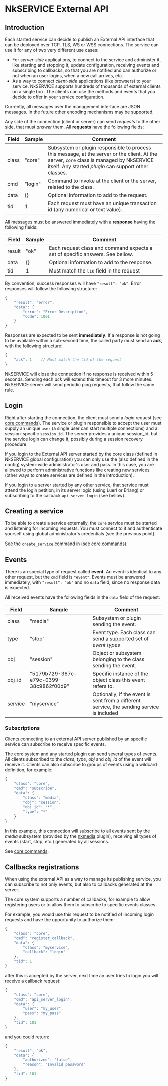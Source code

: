 # NkSERVICE External API

## Introduction

Each started service can decide to publish an External API interface that can be deployed over TCP, TLS, WS or WSS connections. The service can use it for any of two very different use cases:

* For _server-side_ applications, to connect to the service and administer it, like starting and stopping it, update configuration, receiving events and subscribing to callbacks, so that you are notified and can authorize or not when an user logins, when a new call arrives, etc.
* As a way to connect _client-side_ applications (like browsers) to your service. NkSERVICE supports hundreds of thousands of external clients on a single box. The clients can use the methods and events that you decide to offer in your service configuration.

Currently, all messages over the management interface are JSON messages. In the future other encoding mechanisms may be supported.

Any side of the connection (client or server) can send _requests_ to the other side, that must _answer_ them. All **requests** have the following fields:


Field|Sample|Comment
---|---|---
class|"core"|Subsystem or plugin responsible to process this message, at the server or the client. At the server, `core` class is managed by NkSERVICE itself. Any started _plugin_ can support other classes.
cmd|"login"|Command to invoke at the client or the server, related to the class. 
data|{}|Optional information to add to the request.
tid|1|Each request must have an unique transaction id (any numerical or text value).

All messages must be answered immediately with a **response** having the following fields:

Field|Sample|Comment
---|---|---
result|"ok"|Each request class and command expects a set of specific answers. See bellow.
data|{}|Optional information to add to the response.
tid|1|Must match the `tid` field in the request

By convention, success responses will have `"result": "ok"`. Error responses will follow the following structure:

```js
{
	"result": "error",
	"data": {
		"error": "Error Description",
		"code": 1001	
	}
}
```

Responses are expected to be sent **immediately**. If a response is not going to be available within a sub-second time, the called party must send an **ack**, with the following structure:

```js
{
	"ack": 1	// Must match the tid of the request
}
```

NkSERVICE will close the connection if no response is received within 5 seconds. Sending each _ack_ will extend this timeout for 3 more minutes. NkSERVICE server will send periodic ping requests, that follow the same rule.


## Login

Right after starting the connection, the client must send a _login_ request (see [core commands](doc/api_commands.md)). The service or plugin responsible to accept the user must supply an unique `user` (a single user can start multiple connections) and a session-specific `session_id`. The server provides a unique session_id, but the service login can change it, possibly during a session recovery procedure.

If you login to the External API server started by the core class (defined in NkSERVICE global configuration) you can only use the (also defined in the config) system-wide administrator's user and pass. In this case, you are allowed to perform administrative functions like creating new services (other ways to create services are defined in the introduction).

If you login to a server started by any other service, that service must attend the login petition, in its server logic (using Luerl or Erlang) or subscribing to the callback `api_server_login` (see bellow).


## Creating a service

To be able to create a service externally, the `core` service must be started and listening for incoming requests. You must connect to it and authenticate yourself using global administrator's credentials (see the previous point).

See the `create_service` command in (see [core commands](doc/api_commands.md)).


## Events

There is an special type of request called **event**. An event is identical to any other request, but the `cmd` field is `"event"`. Events must be answered immediately, with `"result": "ok"` and no `data` field, since no response data is expected.

All received events have the following fields in the `data` field of the request:

Field|Sample|Comment
---|---|---
class|"media"|Subsystem or plugin sending the event.
type|"stop"|Event type. Each class can send a supported set of _event types_
obj|"session"|Object or subsystem belonging to the class sending the event.
obj_id|"5179b729-367c-e79c-0399-38c9862f00d9"|Specific instance of the object class this event refers to.
service|"myservice"|Optionally, if the event is sent from a different service, the sending service is included


### Subscriptions

Clients connecting to an external API server published by an specific service can subscribe to receive specific events. 

The core system and any started plugin can send several types of events. All clients subscribed to the _class_, _type_, _obj_ and _obj_id_ of the event will receive it. Clients can also subscribe to groups of events using a wildcard definition, for example:

```js
{
	"class": "core",
	"cmd": "subscribe",
	"data": {
		"class": "media",
		"obj": "session",
		"obj_id": "*",
		"type": "*"
	}
}
```

In this example, this connection will subscribe to all events sent by the _media_ subsystem (provided by the [nkmedia]() plugin), receiving all types of events (start, stop, etc.) generated by all sessions. 

See [core commands](doc/api_commands.md).


## Callbacks registrations

When using the external API as a way to manage its publishing service, you can subscribe to not only events, but also to callbacks generated at the server. 

The core system supports a number of callbacks, for example to allow registering users or to allow them to subscribe to specific events classes. 

For example, you would use this request to be notified of incoming login requests and have the opportunity to authorize them:

```js
{
	"class": "core",
	"cmd": "register_callback",
	"data": {
		"class": "myservice",
		"callback": "login"
	},
	"tid": 1
}
```

after this is accepted by the server, next time an user tries to login you will receive a callback request:


```js
{
	"class": "core",
	"cmd": "api_server_login",
	"data": {
		"user": "my_user",
		"pass": "my_pass"
	},
	"tid": 101
}
```

and you could return:


```js
{
	"result": "ok",
	"data": {
		"authorized": "false",
		"reason": "Invalid password"
	},
	"tid": 101
}
```





